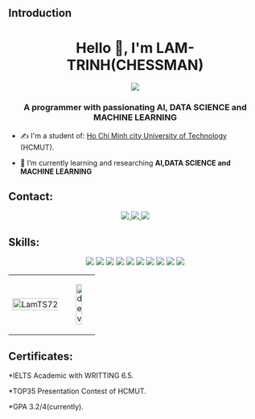 ## Introduction
<h1 align="center">Hello 👋, I'm LAM-TRINH(CHESSMAN)</h1>
<p align="center"><img src="https://img.icons8.com/color/48/000000/vietnam-circular.png"/></p>
<h3 align="center">A programmer with passionating AI, DATA SCIENCE and MACHINE LEARNING </h3>

- ✍ I'm a student of: [Ho Chi Minh city University of Technology](https://www.hcmut.edu.vn/vi) (HCMUT).

- 🌱 I’m currently learning and researching **AI,DATA SCIENCE and MACHINE LEARNING**


## Contact:


<p align="center">

  <a href="https://www.facebook.com/lam.smile.haha/" alt="Facebook">
    <img src="https://img.icons8.com/fluent/48/000000/facebook-new.png" target="_blank" />
  </a> 
  <a href="https://github.com/LamTs72" alt="Github">
    <img src="https://img.icons8.com/fluent/48/000000/github.png"/>
  </a> 
  <a href="mailto:sonlam7220@gmail.com" alt="Email">
    <img src="https://img.icons8.com/fluency/48/000000/apple-mail.png"/>
  </a>
</p>

## Skills:
<p align="center">
  <img src="https://img.icons8.com/fluency/48/000000/matlab.png"/>
 <img src="https://img.icons8.com/color/48/000000/c-programming.png"/>
  <img src="https://img.icons8.com/color/48/000000/c-plus-plus-logo.png"/>
  <img src="https://img.icons8.com/color/48/000000/c-sharp-logo.png"/>
  <img src="https://img.icons8.com/color/48/000000/python--v1.png"/>
  <img src="https://img.icons8.com/fluency/48/000000/arduino.png"/>
  <img src="https://img.icons8.com/fluency/48/000000/rstudio.png"/>
  <img src="https://img.icons8.com/color/48/000000/haskell.png"/>
  <img src="https://img.icons8.com/glyph-neue/64/000000/github.png"/>
  <img src="https://img.icons8.com/external-bearicons-outline-color-bearicons/64/null/external-SQL-file-extension-bearicons-outline-color-bearicons.png"/>
</p>

<table style="width:200%;">
  <tr>
      <td>
      <img src="https://github-readme-stats.vercel.app/api/top-langs/?username=LamTS72&bg_color=FFFFFF00&text_color=179fa3&layout=compact&hide=CSS&langs_count=10&custom_title=Top%20ngôn%20ngữ%20được%20dùng" alt="LamTS72" width="200%"/>
    </td>
    <td>
      <p align="center"> 
        <img src="https://cdn.dribbble.com/users/1059583/screenshots/4171367/coding-freak.gif" alt="dev" width="50%"/>
      </p>
    </td>
  </tr>
</table>

## Certificates:
*IELTS Academic with WRITTING 6.5.

*TOP35 Presentation Contest of HCMUT.

*GPA 3.2/4(currently).


